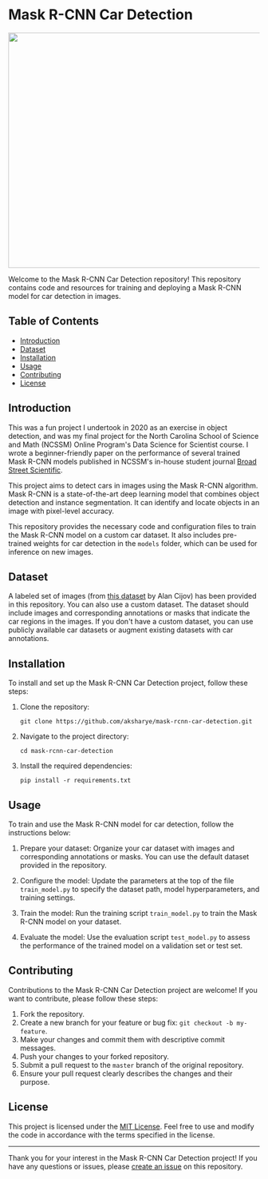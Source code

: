 # Mask R-CNN Car Detection

<p align="center">
  <img width="645" height="471" src="https://media.discordapp.net/attachments/691412588654886932/1126309040838955008/image.png?width=645&height=471">
</p>


Welcome to the Mask R-CNN Car Detection repository! This repository contains code and resources for training and deploying a Mask R-CNN model for car detection in images.

## Table of Contents

- [Introduction](#introduction)
- [Dataset](#dataset)
- [Installation](#installation)
- [Usage](#usage)
- [Contributing](#contributing)
- [License](#license)

## Introduction

This was a fun project I undertook in 2020 as an exercise in object detection, and was my final project for the North Carolina School of Science and Math (NCSSM) Online Program's Data Science for Scientist course. I wrote a beginner-friendly paper on the performance of several trained Mask R-CNN models published in NCSSM's in-house student journal [Broad Street Scientific](https://issuu.com/ncssmedu/docs/bss2021/62).

This project aims to detect cars in images using the Mask R-CNN algorithm. Mask R-CNN is a state-of-the-art deep learning model that combines object detection and instance segmentation. It can identify and locate objects in an image with pixel-level accuracy.

This repository provides the necessary code and configuration files to train the Mask R-CNN model on a custom car dataset. It also includes pre-trained weights for car detection in the `models` folder, which can be used for inference on new images.

## Dataset

A labeled set of images (from [this dataset](https://www.kaggle.com/datasets/alincijov/self-driving-cars) by Alan Cijov) has been provided in this repository. You can also use a custom dataset. The dataset should include images and corresponding annotations or masks that indicate the car regions in the images. If you don't have a custom dataset, you can use publicly available car datasets or augment existing datasets with car annotations.

## Installation

To install and set up the Mask R-CNN Car Detection project, follow these steps:

1. Clone the repository:
   ```
   git clone https://github.com/aksharye/mask-rcnn-car-detection.git
   ```

2. Navigate to the project directory:
   ```
   cd mask-rcnn-car-detection
   ```

3. Install the required dependencies:
   ```
   pip install -r requirements.txt
   ```

## Usage

To train and use the Mask R-CNN model for car detection, follow the instructions below:

1. Prepare your dataset: Organize your car dataset with images and corresponding annotations or masks. You can use the default dataset provided in the repository.

2. Configure the model: Update the parameters at the top of the file `train_model.py` to specify the dataset path, model hyperparameters, and training settings.

3. Train the model: Run the training script `train_model.py` to train the Mask R-CNN model on your dataset.

4. Evaluate the model: Use the evaluation script `test_model.py` to assess the performance of the trained model on a validation set or test set.

## Contributing

Contributions to the Mask R-CNN Car Detection project are welcome! If you want to contribute, please follow these steps:

1. Fork the repository.
2. Create a new branch for your feature or bug fix: `git checkout -b my-feature`.
3. Make your changes and commit them with descriptive commit messages.
4. Push your changes to your forked repository.
5. Submit a pull request to the `master` branch of the original repository.
6. Ensure your pull request clearly describes the changes and their purpose.

## License

This project is licensed under the [MIT License](LICENSE). Feel free to use and modify the code in accordance with the terms specified in the license.

---

Thank you for your interest in the Mask R-CNN Car Detection project! If you have any questions or issues, please [create an issue](https://github.com/aksharye/mask-rcnn-car-detection/issues) on this repository.

